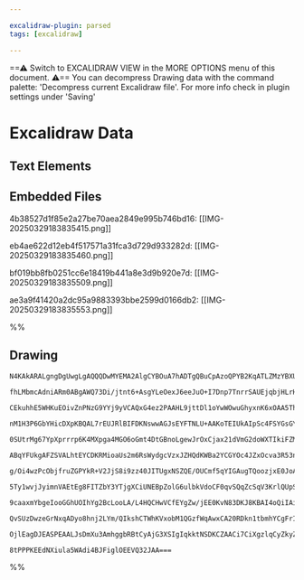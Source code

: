 ```yaml
---

excalidraw-plugin: parsed
tags: [excalidraw]

---
```

==⚠  Switch to EXCALIDRAW VIEW in the MORE OPTIONS menu of this document. ⚠== You can decompress Drawing data with the command palette: 'Decompress current Excalidraw file'. For more info check in plugin settings under 'Saving'


# Excalidraw Data

## Text Elements
## Embedded Files
4b38527d1f85e2a27be70aea2849e995b746bd16: [[IMG-20250329183835415.png]]

eb4ae622d12eb4f517571a31fca3d729d933282d: [[IMG-20250329183835460.png]]

bf019bb8fb0251cc6e18419b441a8e3d9b920e7d: [[IMG-20250329183835509.png]]

ae3a9f41420a2dc95a9883393bbe2599d0166db2: [[IMG-20250329183835553.png]]

%%
## Drawing
```compressed-json
N4KAkARALgngDgUwgLgAQQQDwMYEMA2AlgCYBOuA7hADTgQBuCpAzoQPYB2KqATLZMzYBXUtiRoIACyhQ4zZAHoFAc0JRJQgEYA6bGwC2CgF7N6hbEcK4OCtptbErHALRY8RMpWdx8Q1TdIEfARcZgRmBShcZQUebQBObR4aOiCEfQQOKGZuAG1wMFAwYogSbggAGQA1YgBhAH0ABQAVQgARAGYAVgA2KGcjAGkAZXiAcQB1AAkU4shYRHLCfWik

fhLMbmcAdniARm0ABgAWQ73Di/jtnt6+AsgYLeOexJ6eeJuO+I7Dnp7TnrrSAUEjqbjHLrHIFSBCEZTSbg8bbbaHWZTBbiHaHMKCkNgAawQtTY+DYpHKuOszDguECWVmJU0uGw+OUeKEHDqJLJFPIHGptMyUAZkAAZoR8PhhrAMRJBB4RRAcXjCRNQZJEdjcQSENKYLL0PKytD2fCOOEcmg9tC2DTsGpHlaLtC2cI4ABJYiW1C5AC60NF5Aynu4H

CEkuhhE5WHKuEOivZnPNzG9YYj9yVCAQxG4ez2PAAHL9jttDl1oYwWOwuGhyxnK6xOAA5ThiXOHDo8PY9bYl60ZwjMNppKDZ7iighhaGaYScgCiwQyWW9fuhQjgxFwo5zVt7PD+RY6ey6BZRGaIHHxofD+GhpJZY7QE/wU4zOK3Qm9EEQnKjykV4rBCGEjHJoHQFl0SLEHsooQQgPC4EimgIKWuAhIWxzxAg8TxF0mi9j0mjQT0irMO44g+vcYD9

nM1H3P6GbYHicDXpKBQAL7rEUJRlBIFDKNswwAGJsEYFTNLU+AAKoTEIUkAIpSc4FSYGsGYLBRpQrMoalzBAmxoDs8SHNo3ZIu8xwdG8ezxAW0KOqgzh7L22j/F0XQdMcBZ5kW8SFtCILEGCaDHDwdZ6ZIsLwsKaBvB0qIcOiFFYm+2qEsSpLkhIlL8jSdLCtOzKsomXKZbyVJ5UKAESlKMqaUaOZaiqCBqkFGpoHcenKjqeoGkqJLGhmpqSMm3o

0SUtrMg67YpXprrrp6K4MXpga4MGO6oGmt4DtGBnoLgewJrOxCjax21dVmG2doWXTIkiFZMI2NaoPsD1Vs2rYUdZmEfFckZDiOj6oM+r56TOHLEAu6RCkta4bluQPOaF2y9HmYUfHeUZXmgW13mwD4bbiQgIFqH5fj+jiJdVQEbRgmjHGhbw8NBPAIPTopdM5t17LgR6ingHTENs7zEN8nYFszpHkXkVHjcUez0dCTG2mdHFcQOtOhAAgjAACOHA

ABqYFUkgAFZSVALhtEYCDKRMioaUs2m6RsWydgcVzxJZHQdKWBa2YCGYOc4JZxOcva3R53n5rhAXqtwBYQtCkVwgiTodglSWYk1OoZTy2V8gK+WKkyLLzZyedZegOVF1VAY1b19UDY1qXNa1wW8DnhKN+UDVHX4I0WrmNp2tN6cuuyHpenky0lKt61nZGu2xskJrHadOM3til2IuHNxM2eekNtW3Ao29T0thwbYdYcyIngWPxy6UAPBNu46TiTGb

g/Oi4wzPcObjfruZGPYkR+V2JjS8i9zz40JITUgxNSZQE/OUCmf5qYIGAugTQoozjxE0JoAsopNCHDCnsbA2AegID2InGy9Njg8wLAgQW+C/KHBQi3Lq0s0D5FonLOicxZ6QGVixTebFiicQKNxSAvF0C1DaGwPY+BBh7FNm0Qgc4pgUHgkiOc9R8T4AdvATSyxViKj2s4IsxxXK9j2OBC4pCUaHxKA5SEXRtDCwll8L27l4oZkCh3fYBxehdGMh

5Ty1wvjJyimnVAEtEg8FITZbY3YTjgXCiUNEBpZolG6ulbkVdoCF0qvSQqZcSqV3KrlQUpSMyAVqvqJuCou4tXjh1FpPc5TN37maIeVoR5TVgDNCebpFr/zqUGTBG1cY7WIDGCQvN+5Jj6ZtLeb4d61lwrfMJfij6PRPlaN459qyX2vqgY8+53h+V2TxF+CAgHAw/tOY6UMlzZHGXpdcgDEZ7mRHsSyvwMbnixtAvS944HcCJp/LqURkHk0yJTf8

9caaxmYbgeIooGGhUOIhYg2BcLooLA/L4HQCHwVCfEYgZw/jEE0KvN83DKJ8KBAI4oQiIAiNVhI8Ay0IC4DgHAaUCNuDcWgJFDI5RNykCvOsBghAEAUAAEJFXLqVfO6AADEoptU6oZBykQ+V3Sjn0NKZqlSJAar2NQ61ersAGqFEa9IyrynHXNdXYpNSCoFH1aQQ1xqhINzqr3bpsq7W+odca01Op27tU7t6sNfr0hRu7kGrpzT432qyI6/QAAlY

QvSUzDwzeGrNxqADyo8hnj2LYm/QIkshCTWhKVxobM1QGzfWqAwxCA20RDkn1tbmhYCgFrIgyhnoQGCKKL1JQE0RqTVEUgI7fVsAoJFXA0y1mzrbdmucnItYrrXSETWh7bU7uNQevEFBmjGPKCVPVZE8SSgNu2DyHjdg8B4Aw/MZZfaysfSSfAABNbgkETIpM7LZTyVzeyyqMGwAwIr6wEGJpiVyxlMIdDVjW+dub14rIgPe2VbISDdt7TfYjpBS

OjlEagDJEASPEAALJsDmXu3AmhggbRBtCyAjG3XSIgIqkktNSDKCZAACi7CiXgzlqCyZkyZLoABKRUOaEDKHDLSO94ncBSZ+PJngBneDGaU6p7D26S1drSggCtUBqypi3WKSZ6noxUapmgQTmQONcchQg3jwiiC0ahdCDga0KIhYzMIKAF4Iv+Ys5AOwpsEDYGyMMMLcAWNsbC5xoGPHZXMns4wZoCHDGefUreuUaRUsnyVp+KABgb2LDEedEo4K

8tPPPKEEdNXiula5WAdi4BJFiglOEEVQ32JAA===
```
%%